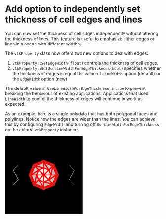 # Add option to independently set thickness of cell edges and lines

You can now set the thickness of cell edges independently without altering the
thickness of lines. This feature is useful to emphasize either edges or lines in a scene
with different widths.

The `vtkProperty` class now offers two new options to deal with edges:

1. `vtkProperty::SetEdgeWidth(float)` controls the thickness of cell edges.
2. `vtkProperty::SetUseLineWidthForEdgeThickness(bool)` specifies whether the thickness of edges is equal the value of `LineWidth` option (default) or the `EdgeWidth` option (new)

The default value of `UseLineWidthForEdgeThickness` is `true` to prevent breaking the behaviour of existing applications. Applications that used `LineWidth` to control the thickness of edges will continue to work as expected.

As an example, here is a single polydata that has both polygonal faces and polylines. Notice how the edges are wider than the lines. You can achieve this by configuring `EdgeWidth` and
turning off `UseLineWidthForEdgeThickness` on the actors' `vtkProperty` instance.

![add-edge-width-property.png](../imgs/9.5/add-edge-width-property.png)
